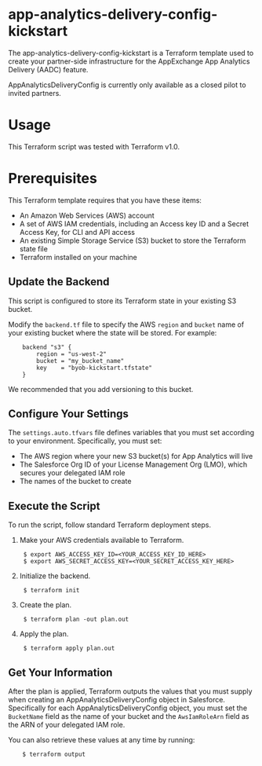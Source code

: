 # app-analytics-delivery-config-kickstart
The app-analytics-delivery-config-kickstart is a Terraform template used to create your partner-side infrastructure for the AppExchange App Analytics Delivery (AADC) feature.

AppAnalyticsDeliveryConfig is currently only available as a closed pilot to invited partners.

# Usage
This Terraform script was tested with Terraform v1.0.

# Prerequisites
This Terraform template requires that you have these items:
* An Amazon Web Services (AWS) account
* A set of AWS IAM credentials, including an Access key ID and a Secret Access Key, for CLI and API access
* An existing Simple Storage Service (S3) bucket to store the Terraform state file
* Terraform installed on your machine


## Update the Backend
This script is configured to store its Terraform state in your existing S3 bucket. 

Modify the `backend.tf` file to specify the AWS `region` and `bucket` name of your existing bucket where the state will be stored. For example:

        backend "s3" {
            region = "us-west-2"
            bucket = "my_bucket_name"
            key    = "byob-kickstart.tfstate"
        } 

We recommended that you add versioning to this bucket.

## Configure Your Settings
The `settings.auto.tfvars` file defines variables that you must set according to your environment. Specifically, you must set:
* The AWS region where your new S3 bucket(s) for App Analytics will live
* The Salesforce Org ID of your License Management Org (LMO), which secures your delegated IAM role
* The names of the bucket to create

## Execute the Script
To run the script, follow standard Terraform deployment steps.

1. Make your AWS credentials available to Terraform.

        $ export AWS_ACCESS_KEY_ID=<YOUR_ACCESS_KEY_ID_HERE>
        $ export AWS_SECRET_ACCESS_KEY=<YOUR_SECRET_ACCESS_KEY_HERE>

2. Initialize the backend.

        $ terraform init

3. Create the plan.

        $ terraform plan -out plan.out

4. Apply the plan.

        $ terraform apply plan.out

## Get Your Information
After the plan is applied, Terraform outputs the values that you must supply when creating an AppAnalyticsDeliveryConfig object in Salesforce.
Specifically for each AppAnalyticsDeliveryConfig object, you must set the `BucketName` field as the name of your bucket and the `AwsIamRoleArn` field as the ARN of your delegated IAM role.

You can also retrieve these values at any time by running:

        $ terraform output
